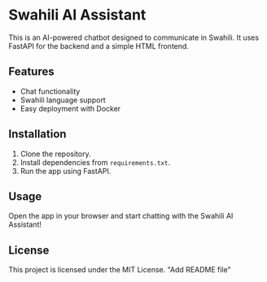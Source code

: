 # Swahili AI Assistant

This is an AI-powered chatbot designed to communicate in Swahili. It uses FastAPI for the backend and a simple HTML frontend.

## Features
- Chat functionality
- Swahili language support
- Easy deployment with Docker

## Installation
1. Clone the repository.
2. Install dependencies from `requirements.txt`.
3. Run the app using FastAPI.

## Usage
Open the app in your browser and start chatting with the Swahili AI Assistant!

## License
This project is licensed under the MIT License.
"Add README file"
